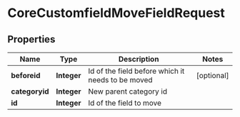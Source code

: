 

# CoreCustomfieldMoveFieldRequest


## Properties

| Name | Type | Description | Notes |
|------------ | ------------- | ------------- | -------------|
|**beforeid** | **Integer** | Id of the field before which it needs to be moved |  [optional] |
|**categoryid** | **Integer** | New parent category id |  |
|**id** | **Integer** | Id of the field to move |  |



